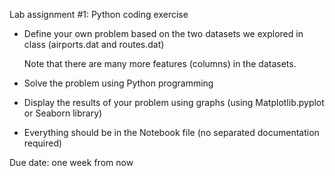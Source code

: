 

Lab assignment #1: Python coding exercise


- Define your own problem based on the two datasets we explored in class (airports.dat and routes.dat)

  Note that there are many more features (columns) in the datasets.

- Solve the problem using Python programming

- Display the results of your problem using graphs (using Matplotlib.pyplot or Seaborn library)

- Everything should be in the Notebook file (no separated documentation required)


Due date: one week from now

